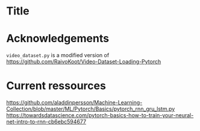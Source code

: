 # Title

# Acknowledgements
`video_dataset.py` is a modified version of https://github.com/RaivoKoot/Video-Dataset-Loading-Pytorch

# Current ressources
https://github.com/aladdinpersson/Machine-Learning-Collection/blob/master/ML/Pytorch/Basics/pytorch_rnn_gru_lstm.py
https://towardsdatascience.com/pytorch-basics-how-to-train-your-neural-net-intro-to-rnn-cb6ebc594677